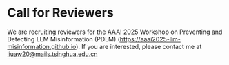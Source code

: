# Call for Reviewers

We are recruiting reviewers for the AAAI 2025 Workshop on Preventing and Detecting LLM Misinformation (PDLM) (https://aaai2025-llm-misinformation.github.io). If you are interested, please contact me at liuaw20@mails.tsinghua.edu.cn
